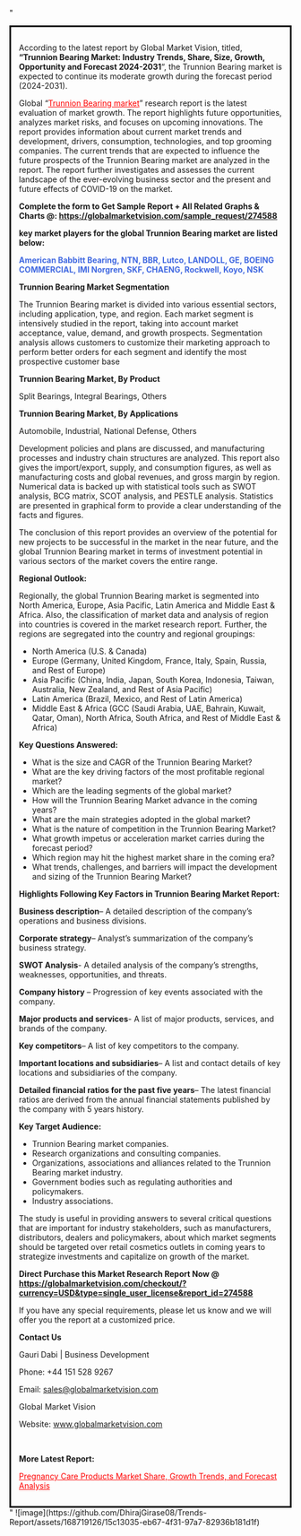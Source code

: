 "<div style='border: 3px solid black; padding: 1em;'>

According to the latest report by Global Market Vision, titled, <strong>“Trunnion Bearing Market: Industry Trends, Share, Size, Growth, Opportunity and Forecast 2024-2031</strong>“, the Trunnion Bearing market is expected to continue its moderate growth during the forecast period (2024-2031).

Global “<a style='color: #ff0000;' href='https://globalmarketvision.com/reports/global-trunnion-bearing-market/274588'>Trunnion Bearing market</a>” research report is the latest evaluation of market growth. The report highlights future opportunities, analyzes market risks, and focuses on upcoming innovations. The report provides information about current market trends and development, drivers, consumption, technologies, and top grooming companies. The current trends that are expected to influence the future prospects of the Trunnion Bearing market are analyzed in the report. The report further investigates and assesses the current landscape of the ever-evolving business sector and the present and future effects of COVID-19 on the market.

<strong>Complete the form to Get Sample Report + All Related Graphs &amp; Charts @: <a style='color: #ff0000;' href='https://globalmarketvision.com/sample_request/274588?utm_source=linkedinPulse&utm_medium=SN&utm_campaign=SN'><strong>https://globalmarketvision.com/sample_request/274588</strong></a></strong>

<strong>key market players for the global Trunnion Bearing market are listed below:</strong>

<strong style='color: #4169e1;'>American Babbitt Bearing, NTN, BBR, Lutco, LANDOLL, GE, BOEING COMMERCIAL, IMI Norgren, SKF, CHAENG, Rockwell, Koyo, NSK</strong>

<strong>Trunnion Bearing Market Segmentation</strong>

The Trunnion Bearing market is divided into various essential sectors, including application, type, and region. Each market segment is intensively studied in the report, taking into account market acceptance, value, demand, and growth prospects. Segmentation analysis allows customers to customize their marketing approach to perform better orders for each segment and identify the most prospective customer base

<strong>Trunnion Bearing Market, By Product</strong>

Split Bearings, Integral Bearings, Others

<strong>Trunnion Bearing Market, By Applications</strong>

Automobile, Industrial, National Defense, Others

Development policies and plans are discussed, and manufacturing processes and industry chain structures are analyzed. This report also gives the import/export, supply, and consumption figures, as well as manufacturing costs and global revenues, and gross margin by region. Numerical data is backed up with statistical tools such as SWOT analysis, BCG matrix, SCOT analysis, and PESTLE analysis. Statistics are presented in graphical form to provide a clear understanding of the facts and figures.

The conclusion of this report provides an overview of the potential for new projects to be successful in the market in the near future, and the global Trunnion Bearing market in terms of investment potential in various sectors of the market covers the entire range.

<strong>Regional Outlook:</strong>

Regionally, the global Trunnion Bearing market is segmented into North America, Europe, Asia Pacific, Latin America and Middle East &amp; Africa. Also, the classification of market data and analysis of region into countries is covered in the market research report. Further, the regions are segregated into the country and regional groupings:
<ul>
  <li>North America (U.S. &amp; Canada)</li>
  <li>Europe (Germany, United Kingdom, France, Italy, Spain, Russia, and Rest of Europe)</li>
  <li>Asia Pacific (China, India, Japan, South Korea, Indonesia, Taiwan, Australia, New Zealand, and Rest of Asia Pacific)</li>
  <li>Latin America (Brazil, Mexico, and Rest of Latin America)</li>
  <li>Middle East &amp; Africa (GCC (Saudi Arabia, UAE, Bahrain, Kuwait, Qatar, Oman), North Africa, South Africa, and Rest of Middle East &amp; Africa)</li>
</ul>
<strong>Key Questions Answered:</strong>
<ul>
  <li>What is the size and CAGR of the Trunnion Bearing Market?</li>
  <li>What are the key driving factors of the most profitable regional market?</li>
  <li>Which are the leading segments of the global market?</li>
  <li>How will the Trunnion Bearing Market advance in the coming years?</li>
  <li>What are the main strategies adopted in the global market?</li>
  <li>What is the nature of competition in the Trunnion Bearing Market?</li>
  <li>What growth impetus or acceleration market carries during the forecast period?</li>
  <li>Which region may hit the highest market share in the coming era?</li>
  <li>What trends, challenges, and barriers will impact the development and sizing of the Trunnion Bearing Market?</li>
</ul>
<strong>Highlights Following Key Factors in Trunnion Bearing Market Report:</strong>

<strong>Business description</strong>– A detailed description of the company’s operations and business divisions.

<strong>Corporate strategy</strong>– Analyst’s summarization of the company’s business strategy.

<strong>SWOT Analysis</strong>- A detailed analysis of the company’s strengths, weaknesses, opportunities, and threats.

<strong>Company history</strong> – Progression of key events associated with the company.

<strong>Major products and services</strong>- A list of major products, services, and brands of the company.

<strong>Key competitors</strong>– A list of key competitors to the company.

<strong>Important locations and subsidiaries</strong>– A list and contact details of key locations and subsidiaries of the company.

<strong>Detailed financial ratios for the past five years</strong>– The latest financial ratios are derived from the annual financial statements published by the company with 5 years history.

<strong>Key Target Audience:</strong>
<ul>
  <li>Trunnion Bearing market companies.</li>
  <li>Research organizations and consulting companies.</li>
  <li>Organizations, associations and alliances related to the Trunnion Bearing market industry.</li>
  <li>Government bodies such as regulating authorities and policymakers.</li>
  <li>Industry associations.</li>
</ul>
The study is useful in providing answers to several critical questions that are important for industry stakeholders, such as manufacturers, distributors, dealers and policymakers, about which market segments should be targeted over retail cosmetics outlets in coming years to strategize investments and capitalize on growth of the market.

<strong>Direct Purchase this Market Research Report Now @ </strong><strong><a style='color: #ff0000;' href='https://globalmarketvision.com/checkout/?currency=USD&type=single_user_license&report_id=274588?utm_source=linkedinPulse&utm_medium=SN&utm_campaign=SN'><strong>https://globalmarketvision.com/checkout/?currency=USD&type=single_user_license&report_id=274588</strong></a></strong>

If you have any special requirements, please let us know and we will offer you the report at a customized price.
<p id='ember58' class='ember-view reader-content-blocks__paragraph'><strong>Contact Us</strong></p>
<p id='ember59' class='ember-view reader-content-blocks__paragraph'>Gauri Dabi | Business Development</p>
<p id='ember60' class='ember-view reader-content-blocks__paragraph'>Phone: +44 151 528 9267</p>
Email: <a href='mailto:sales@globalmarketvision.com'>sales@globalmarketvision.com</a>

Global Market Vision

Website: <a href='http://www.globalmarketvision.com'>www.globalmarketvision.com</a>

&nbsp;

<strong>More Latest Report:</strong>

<a style='color: #ff0000;' href='https://medium.com/@namratasonawane27/pregnancy-care-products-market-share-growth-trends-and-forecast-analysis-76f5c0def08f'>Pregnancy Care Products Market Share, Growth Trends, and Forecast Analysis</a>

</div>"
![image](https://github.com/DhirajGirase08/Trends-Report/assets/168719126/15c13035-eb67-4f31-97a7-82936b181d1f)
